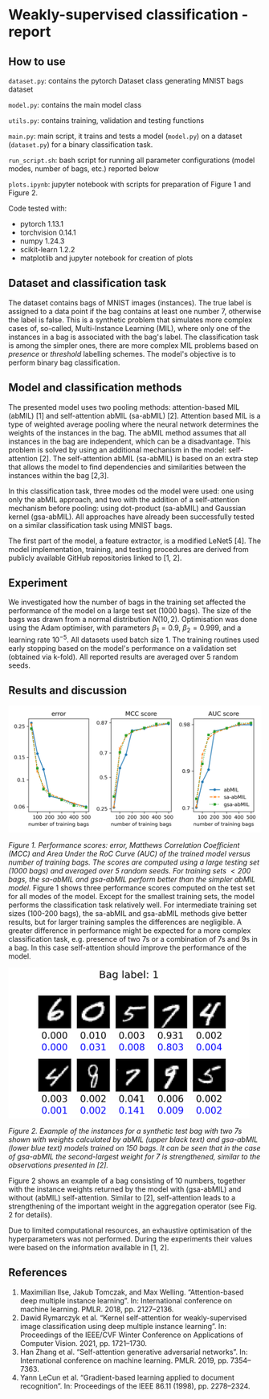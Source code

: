 # Weakly-supervised classification - report

## How to use
`dataset.py`: contains the pytorch Dataset class generating MNIST bags dataset 

`model.py`: contains the main model class

`utils.py`: contains training, validation and testing functions

`main.py`: main script, it trains and tests a model (`model.py`) on a dataset (`dataset.py`) for a binary classification task.

`run_script.sh`: bash script for running all parameter configurations (model modes, number of bags, etc.) reported below

`plots.ipynb`: jupyter notebook with scripts for preparation of Figure 1 and Figure 2.

Code tested with:
* pytorch 1.13.1
* torchvision 0.14.1
* numpy 1.24.3
* scikit-learn 1.2.2
* matplotlib and jupyter notebook for creation of plots

## Dataset and classification task
The dataset contains bags of MNIST images (instances). The true label is assigned to a data point if the bag contains at least one number 7, otherwise the label is false. This is a synthetic problem that simulates more complex cases of, so-called, Multi-Instance Learning (MIL), where only one of the instances in a bag is associated with the bag's label. The classification task is among the simpler ones, there are more complex MIL problems based on _presence_ or _threshold_ labelling schemes. The model's objective is to perform binary bag classification.

## Model and classification methods

The presented model uses two pooling methods: attention-based MIL (abMIL) [1] and self-attention abMIL (sa-abMIL) [2].
Attention based MIL is a type of weighted average pooling where the neural network determines the weights of the instances in the bag. The abMIL method assumes that all instances in the bag are independent, which can be a disadvantage. This problem is solved by using an additional mechanism in the model: self-attention [2]. The self-attention abMIL (sa-abMIL) is based on an extra step that allows the model to find dependencies and similarities between the instances within the bag [2,3].

In this classification task, three modes od the model were used: one using only the abMIL approach, and two with the addition of a self-attention mechanism before pooling: using dot-product (sa-abMIL) and Gaussian kernel (gsa-abMIL). All approaches have already been successfully tested on a similar classification task using MNIST bags.

The first part of the model, a feature extractor, is a modified LeNet5 [4]. The model implementation, training, and testing procedures are derived from publicly available GitHub repositories linked to [1, 2]. 

## Experiment
We investigated how the number of bags in the training set affected the performance of the model on a large test set (1000 bags). The size of the bags was drawn from a normal distribution $N(10,2)$. 
Optimisation was done using the Adam optimiser, with parameters $\beta_1=0.9$, $\beta_2=0.999$, and a learning rate $10^{-5}$. All datasets used batch size 1. 
The training routines used early stopping based on the model's performance on a validation set (obtained via k-fold). All reported results are averaged over 5 random seeds. 

## Results and discussion

[<img src="./plots/model_scores_vs_bags.png" width="720"/>](./plots/model_scores_vs_bags.png)

*Figure 1. Performance scores: error, Matthews Correlation Coefficient (MCC) and Area Under the RoC Curve (AUC) of the trained model versus number of training bags. The scores are computed using a large testing set (1000 bags) and averaged over 5 random seeds. For training sets $<200$ bags, the sa-abMIL  and gsa-abMIL perform better than the simpler abMIL model.*
Figure 1 shows three performance scores computed on the test set for all modes of the model. Except for the smallest training sets, the model performs the classification task relatively well. For intermediate training set sizes (100-200 bags), the sa-abMIL and gsa-abMIL methods give better results, but for larger training samples the differences are negligible. A greater difference in performance might be expected for a more complex classification task, e.g. presence of two 7s  or a combination of 7s and 9s in a bag. In this case self-attention should improve the performance of the model.


[<img src="./plots/ab_and_sa_weights.png" width="480"/>](./plots/ab_and_sa_weights.png)

*Figure 2. Example of the instances for a synthetic test bag with two 7s shown with weights calculated by abMIL (upper black text) and gsa-abMIL (lower blue text) models trained on 150 bags. It can be seen that in the case of gsa-abMIL the second-largest weight for 7 is _strengthened_, similar to the observations presented in [2].*

Figure 2 shows an example of a bag consisting of 10 numbers, together with the instance weights returned by the model with (gsa-abMIL) and without (abMIL) self-attention. Similar to [2], self-attention leads to a strengthening of the important weight in the aggregation operator (see Fig. 2 for details).

Due to limited computational resources, an exhaustive optimisation of the hyperparameters was not performed. During the experiments their values were based on the information  available in [1, 2].


## References 
1. Maximilian Ilse, Jakub Tomczak, and Max Welling. “Attention-based deep multiple instance learning”. In: International conference on machine learning. PMLR. 2018, pp. 2127–2136.
2. Dawid Rymarczyk et al. “Kernel self-attention for weakly-supervised image classification using deep multiple instance learning”. In: Proceedings of the IEEE/CVF Winter Conference on Applications of Computer Vision. 2021, pp. 1721–1730.
3. Han Zhang et al. “Self-attention generative adversarial networks”. In: International conference on machine learning. PMLR. 2019, pp. 7354–7363.
4. Yann LeCun et al. “Gradient-based learning applied to document recognition”. In: Proceedings of the IEEE 86.11 (1998), pp. 2278–2324.
